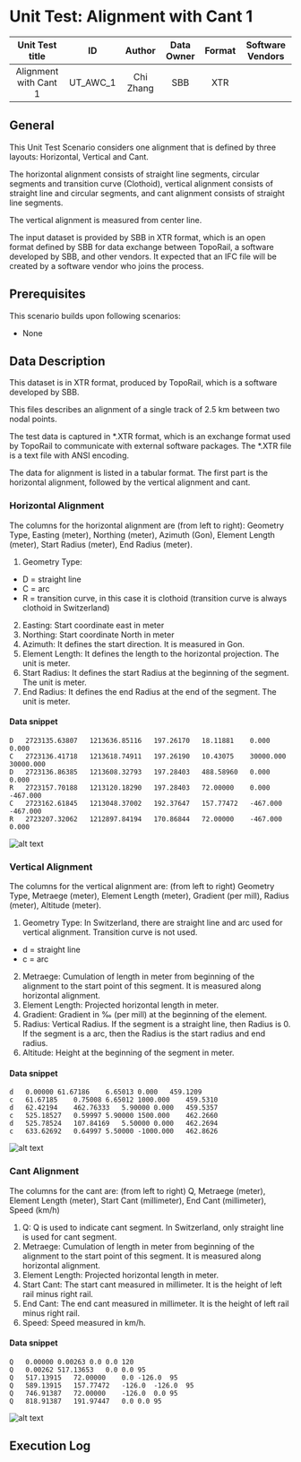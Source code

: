 # Unit Test: Alignment with Cant 1

|              Unit Test title                  | ID| Author | Data Owner | Format | Software Vendors | 
|:-----------------------------------------:|:------:|:------:| :------:| :------:| :------:|
|  Alignment with Cant 1 |   UT_AWC_1 | Chi Zhang | SBB | XTR |  |

 

## General
This Unit Test Scenario considers one alignment that is defined by three layouts: Horizontal, Vertical and Cant. 

The horizontal alignment consists of straight line segments, circular segments and transition curve (Clothoid), vertical alignment consists of straight line and circular segments, and cant alignment consists of straight line segments. 

The vertical alignment is measured from center line.

The input dataset is provided by SBB in XTR format, which is an open format defined by SBB for data exchange between TopoRail, a software developed by SBB, and other vendors.
It expected that an IFC file will be created by a software vendor who joins the process.

## Prerequisites
This scenario builds upon following scenarios:
- None

## Data Description

This dataset is in XTR format, produced by TopoRail, which is a software developed by SBB. 

This files describes an alignment of a single track of 2.5 km between two nodal points. 

The test data is captured in *.XTR format, which is an exchange format used by TopoRail to communicate with external software packages. The *.XTR file is a text file with ANSI encoding. 

The data for alignment is listed in a tabular format. The first part is the horizontal alignment, followed by the vertical alignment and cant. 

### Horizontal Alignment
The columns for the horizontal alignment are (from left to right):
Geometry Type, Easting (meter), Northing (meter), Azimuth (Gon), Element Length (meter), Start Radius (meter), End Radius (meter).
1. Geometry Type: 
- D = straight line
- C = arc
- R = transition curve, in this case it is clothoid (transition curve is always clothoid in Switzerland)
2. Easting: Start coordinate east in meter
3. Northing: Start coordinate North in meter
4. Azimuth: It defines the start direction. It is measured in Gon.
5. Element Length: It defines the length to the horizontal projection. The unit is meter.
6. Start Radius: It defines the start Radius at the beginning of the segment. The unit is meter.
7. End Radius: It defines the end Radius at the end of the segment. The unit is meter.

#### Data snippet
```
D	2723135.63807	1213636.85116	197.26170	18.11881	0.000	0.000
C	2723136.41718	1213618.74911	197.26190	10.43075	30000.000	30000.000
D	2723136.86385	1213608.32793	197.28403	488.58960	0.000	0.000
R	2723157.70188	1213120.18290	197.28403	72.00000	0.000	-467.000
C	2723162.61845	1213048.37002	192.37647	157.77472	-467.000	-467.000
R	2723207.32062	1212897.84194	170.86844	72.00000	-467.000	0.000
```
![alt text](https://github.com/IFCRail/IFC-Rail-Unit-Test/blob/master/1_Alignment%20with%20Cant%20(AWC)/UT_AWC_1/Dataset/RWR-Rail-Phase2_UT_AWC_1_1.jpg)

### Vertical Alignment
The columns for the vertical alignment are: (from left to right)
Geometry Type, Metraege (meter), Element Length (meter), Gradient (per mill), Radius (meter), Altitude (meter).
1.	Geometry Type: In Switzerland, there are straight line and arc used for vertical alignment. Transition curve is not used.
- d = straight line
- c = arc
2. Metraege: Cumulation of length in meter from beginning of the alignment to the start point of this segment. It is measured along horizontal alignment.
3. Element Length: Projected horizontal length in meter.
4. Gradient: Gradient in ‰ (per mill) at the beginning of the element.
5. Radius: Vertical Radius. If the segment is a straight line, then Radius is 0. If the segment is a arc, then the Radius is the start radius and end radius. 
6. Altitude: Height at the beginning of the segment in meter.

#### Data snippet
```
d	0.00000	61.67186	6.65013	0.000	459.1209
c	61.67185	0.75008	6.65012	1000.000	459.5310
d	62.42194	462.76333	5.90000	0.000	459.5357
c	525.18527	0.59997	5.90000	1500.000	462.2660
d	525.78524	107.84169	5.50000	0.000	462.2694
c	633.62692	0.64997	5.50000	-1000.000	462.8626
```

![alt text](https://github.com/IFCRail/IFC-Rail-Unit-Test/blob/master/1_Alignment%20with%20Cant%20(AWC)/UT_AWC_1/Dataset/RWR-Rail-Phase2_UT_AWC_1_2.jpg)

### Cant Alignment

The columns for the cant are: (from left to right)
Q, Metraege (meter), Element Length (meter), Start Cant (millimeter), End Cant (millimeter), Speed (km/h)
1. Q: Q is used to indicate cant segment. In Switzerland, only straight line is used for cant segment. 
2. Metraege: Cumulation of length in meter from beginning of the alignment to the start point of this segment. It is measured along horizontal alignment.
3. Element Length: Projected horizontal length in meter.
4. Start Cant: The start cant measured in millimeter. It is the height of left rail minus right rail.
5. End Cant: The end cant measured in millimeter. It is the height of left rail minus right rail.
6. Speed: Speed measured in km/h. 

#### Data snippet
```
Q	0.00000	0.00263	0.0	0.0	120
Q	0.00262	517.13653	0.0	0.0	95
Q	517.13915	72.00000	0.0	-126.0	95
Q	589.13915	157.77472	-126.0	-126.0	95
Q	746.91387	72.00000	-126.0	0.0	95
Q	818.91387	191.97447	0.0	0.0	95
```

![alt text](https://github.com/IFCRail/IFC-Rail-Unit-Test/blob/master/1_Alignment%20with%20Cant%20(AWC)/UT_AWC_1/Dataset/RWR-Rail-Phase2_UT_AWC_1_3.jpg)

## Execution Log

